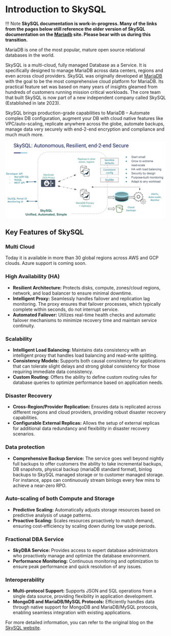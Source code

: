# Introduction to SkySQL 


!!! Note
    **SkySQL documentation is work-in-progress. Many of the links from the pages below still  reference the older version of SkySQL documentation on the [Mariadb](http://Mariadb.com) site. Please bear with us during this transition.**


MariaDB is one of the most popular, mature open source relational databases in the world.

SkySQL is a multi-cloud, fully managed Database as a Service. It is specifically designed to manage MariaDB across data centers, regions and even across cloud providers. 
SkySQL was originally developed at [MariaDB](http://mariadb.com) with the goal to be the most comprehensive cloud platform for MariaDB. Its practical feature set was based on many years of insights gleamed from hundreds of customers running mission critical workloads. The core team that built SkySQL is now part of a new independent company called SkySQL (Established in late 2023). 

SkySQL brings production-grade capabilities to MariaDB – Automate complex DB configuration, augment your DB with cloud native features like VPC/auto-scaling, replicate anywhere across the globe, automate backups, manage data very securely with end-2-end encryption and compliance and much much more.

![architecture](architecture.png)

## Key Features of SkySQL

### Multi Cloud
Today it is available in more than 30 global regions across AWS and GCP clouds. Azure support is coming soon. 

### High Availability (HA)
- **Resilient Architecture:** Protects disks, compute, zones/cloud regions, network, and load balancer to ensure minimal downtime.
- **Intelligent Proxy:** Seamlessly handles failover and replication lag monitoring. The proxy ensures that failover processes, which typically complete within seconds, do not interrupt service.
- **Automated Failover:** Utilizes real-time health checks and automatic failover mechanisms to minimize recovery time and maintain service continuity.

### Scalability
- **Intelligent Load Balancing:** Maintains data consistency with an intelligent proxy that handles load balancing and read-write splitting.
- **Consistency Models:** Supports both causal consistency for applications that can tolerate slight delays and strong global consistency for those requiring immediate data consistency.
- **Custom Routing:** Offers the ability to define custom routing rules for database queries to optimize performance based on application needs.

### Disaster Recovery
- **Cross-Region/Provider Replication:** Ensures data is replicated across different regions and cloud providers, providing robust disaster recovery capabilities.
- **Configurable External Replicas:** Allows the setup of external replicas for additional data redundancy and flexibility in disaster recovery scenarios.

### Data protection
- **Comprehensive Backup Service:** The service goes well beyond nightly full backups to offer customers the ability to take incremental backups, DB snapshots, physical backup (mariaDB standard format), binlog backups to SkySQL managed storage or to customer managed storage. For instance, apps can continuously stream binlogs every few mins to achieve a near-zero RPO. 

### Auto-scaling of both Compute and Storage
- **Predictive Scaling:** Automatically adjusts storage resources based on predictive analysis of usage patterns.
- **Proactive Scaling:** Scales resources proactively to match demand, ensuring cost-efficiency by scaling down during low usage periods.

### Fractional DBA Service
- **SkyDBA Service:** Provides access to expert database administrators who proactively manage and optimize the database environment.
- **Performance Monitoring:** Continuous monitoring and optimization to ensure peak performance and quick resolution of any issues.

### Interoperability
- **Multi-protocol Support:** Supports JSON and SQL operations from a single data source, providing flexibility in application development.
- **MongoDB and MariaDB/MySQL Protocols:** Efficiently handles data through native support for MongoDB and MariaDB/MySQL protocols, enabling seamless integration with existing applications.

For more detailed information, you can refer to the original blog on the [SkySQL website](https://skysql.com/2024/03/12/optimizing-database-resilience-and-cost-a-deep-dive-into-skysqls-unique-features/).
